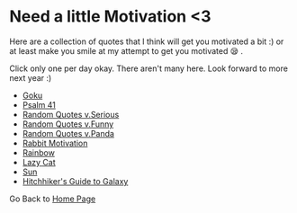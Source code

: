 # Need a little Motivation <3 

Here are a collection of quotes that I think will get you motivated a bit :) or at least make you smile at my attempt to get you motivated :sleepy: . 

Click only one per day okay. There aren't many here. Look forward to more next year :)
- [Goku](https://steffinrayen.github.io/fuzzy-happiness/2018-treat/openWhen/demotivated/goku.html)
- [Psalm 41](https://steffinrayen.github.io/fuzzy-happiness/2018-treat/openWhen/demotivated/psalm42.html)
- [Random Quotes v.Serious](https://steffinrayen.github.io/fuzzy-happiness/2018-treat/openWhen/demotivated/randomQuote.html)
- [Random Quotes v.Funny](https://steffinrayen.github.io/fuzzy-happiness/2018-treat/openWhen/demotivated/chubby.html)
- [Random Quotes v.Panda](https://steffinrayen.github.io/fuzzy-happiness/2018-treat/openWhen/demotivated/panda.html)
- [Rabbit Motivation](https://steffinrayen.github.io/fuzzy-happiness/2018-treat/openWhen/demotivated/rabbit.html)
- [Rainbow](https://steffinrayen.github.io/fuzzy-happiness/2018-treat/openWhen/demotivated/rainbow.html)
- [Lazy Cat](https://steffinrayen.github.io/fuzzy-happiness/2018-treat/openWhen/demotivated/sleepyCat.html)
- [Sun](https://steffinrayen.github.io/fuzzy-happiness/2018-treat/openWhen/demotivated/sun.html)
- [Hitchhiker's Guide to Galaxy](https://steffinrayen.github.io/fuzzy-happiness/2018-treat/openWhen/demotivated/cowboy.html)

Go Back to [Home Page](https://steffinrayen.github.io/fuzzy-happiness/)
